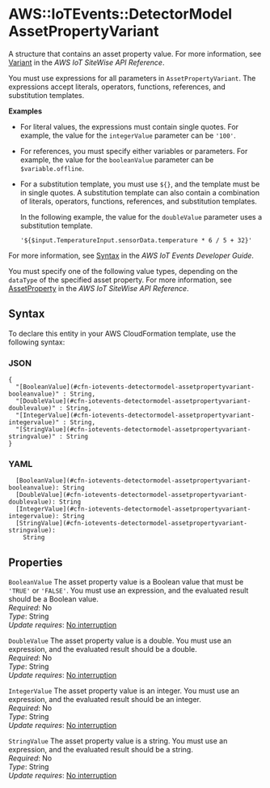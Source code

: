 # AWS::IoTEvents::DetectorModel AssetPropertyVariant<a name="aws-properties-iotevents-detectormodel-assetpropertyvariant"></a>

A structure that contains an asset property value\. For more information, see [Variant](https://docs.aws.amazon.com/iot-sitewise/latest/APIReference/API_Variant.html) in the *AWS IoT SiteWise API Reference*\.

You must use expressions for all parameters in `AssetPropertyVariant`\. The expressions accept literals, operators, functions, references, and substitution templates\.

**Examples**
+ For literal values, the expressions must contain single quotes\. For example, the value for the `integerValue` parameter can be `'100'`\.
+ For references, you must specify either variables or parameters\. For example, the value for the `booleanValue` parameter can be `$variable.offline`\.
+ For a substitution template, you must use `${}`, and the template must be in single quotes\. A substitution template can also contain a combination of literals, operators, functions, references, and substitution templates\. 

  In the following example, the value for the `doubleValue` parameter uses a substitution template\. 

   `'${$input.TemperatureInput.sensorData.temperature * 6 / 5 + 32}'` 

For more information, see [Syntax](https://docs.aws.amazon.com/iotevents/latest/developerguide/expression-syntax.html) in the *AWS IoT Events Developer Guide*\.

You must specify one of the following value types, depending on the `dataType` of the specified asset property\. For more information, see [AssetProperty](https://docs.aws.amazon.com/iot-sitewise/latest/APIReference/API_AssetProperty.html) in the *AWS IoT SiteWise API Reference*\.

## Syntax<a name="aws-properties-iotevents-detectormodel-assetpropertyvariant-syntax"></a>

To declare this entity in your AWS CloudFormation template, use the following syntax:

### JSON<a name="aws-properties-iotevents-detectormodel-assetpropertyvariant-syntax.json"></a>

```
{
  "[BooleanValue](#cfn-iotevents-detectormodel-assetpropertyvariant-booleanvalue)" : String,
  "[DoubleValue](#cfn-iotevents-detectormodel-assetpropertyvariant-doublevalue)" : String,
  "[IntegerValue](#cfn-iotevents-detectormodel-assetpropertyvariant-integervalue)" : String,
  "[StringValue](#cfn-iotevents-detectormodel-assetpropertyvariant-stringvalue)" : String
}
```

### YAML<a name="aws-properties-iotevents-detectormodel-assetpropertyvariant-syntax.yaml"></a>

```
  [BooleanValue](#cfn-iotevents-detectormodel-assetpropertyvariant-booleanvalue): String
  [DoubleValue](#cfn-iotevents-detectormodel-assetpropertyvariant-doublevalue): String
  [IntegerValue](#cfn-iotevents-detectormodel-assetpropertyvariant-integervalue): String
  [StringValue](#cfn-iotevents-detectormodel-assetpropertyvariant-stringvalue): 
    String
```

## Properties<a name="aws-properties-iotevents-detectormodel-assetpropertyvariant-properties"></a>

`BooleanValue`  <a name="cfn-iotevents-detectormodel-assetpropertyvariant-booleanvalue"></a>
The asset property value is a Boolean value that must be `'TRUE'` or `'FALSE'`\. You must use an expression, and the evaluated result should be a Boolean value\.  
*Required*: No  
*Type*: String  
*Update requires*: [No interruption](https://docs.aws.amazon.com/AWSCloudFormation/latest/UserGuide/using-cfn-updating-stacks-update-behaviors.html#update-no-interrupt)

`DoubleValue`  <a name="cfn-iotevents-detectormodel-assetpropertyvariant-doublevalue"></a>
The asset property value is a double\. You must use an expression, and the evaluated result should be a double\.  
*Required*: No  
*Type*: String  
*Update requires*: [No interruption](https://docs.aws.amazon.com/AWSCloudFormation/latest/UserGuide/using-cfn-updating-stacks-update-behaviors.html#update-no-interrupt)

`IntegerValue`  <a name="cfn-iotevents-detectormodel-assetpropertyvariant-integervalue"></a>
The asset property value is an integer\. You must use an expression, and the evaluated result should be an integer\.  
*Required*: No  
*Type*: String  
*Update requires*: [No interruption](https://docs.aws.amazon.com/AWSCloudFormation/latest/UserGuide/using-cfn-updating-stacks-update-behaviors.html#update-no-interrupt)

`StringValue`  <a name="cfn-iotevents-detectormodel-assetpropertyvariant-stringvalue"></a>
The asset property value is a string\. You must use an expression, and the evaluated result should be a string\.  
*Required*: No  
*Type*: String  
*Update requires*: [No interruption](https://docs.aws.amazon.com/AWSCloudFormation/latest/UserGuide/using-cfn-updating-stacks-update-behaviors.html#update-no-interrupt)